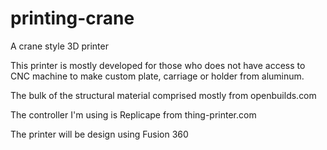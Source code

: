 # printing-crane
A crane style 3D printer

This printer is mostly developed for those who does not have access to CNC machine to make custom plate, carriage or holder from aluminum. 

The bulk of the structural material comprised mostly from openbuilds.com 

The controller I'm using is Replicape from thing-printer.com

The printer will be design using Fusion 360
